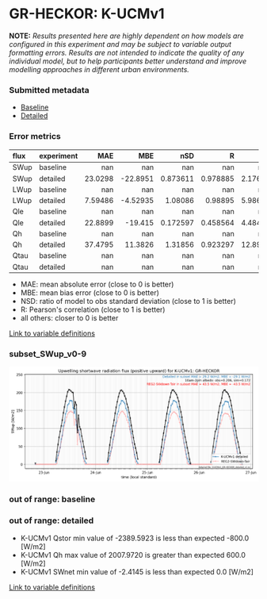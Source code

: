 # GR-HECKOR: K-UCMv1

**NOTE:** *Results presented here are highly dependent on how models are configured in this experiment and may be subject to variable output formatting errors. Results are not intended to indicate the quality of any individual model, but to help participants better understand and improve modelling approaches in different urban environments.*

### Submitted metadata

- [Baseline](K-UCMv1_GR-HECKOR_baseline_attrs.md)
- [Detailed](K-UCMv1_GR-HECKOR_detailed_attrs.md)

### Error metrics

| flux   | experiment   |       MAE |       MBE |        nSD |          R |       5th |      95th |      RMSE |      cRMSE |      AMBE |       1-nSD |         1-R |   nSkewness |   nKurtosis |    Overlap |
|:-------|:-------------|----------:|----------:|-----------:|-----------:|----------:|----------:|----------:|-----------:|----------:|------------:|------------:|------------:|------------:|-----------:|
| SWup   | baseline     | nan       | nan       | nan        | nan        | nan       | nan       | nan       | nan        | nan       | nan         | nan         |  nan        | nan         | nan        |
| SWup   | detailed     |  23.0298  | -22.8951  |   0.873611 |   0.978885 |   2.17664 |  24.6944  |  26.8933  |   0.229929 |  22.8951  |   0.12639   |   0.0211154 |    1.35191  |   0.221361  |   0.141311 |
| LWup   | baseline     | nan       | nan       | nan        | nan        | nan       | nan       | nan       | nan        | nan       | nan         | nan         |  nan        | nan         | nan        |
| LWup   | detailed     |   7.59486 |  -4.52935 |   1.08086  |   0.98895  |   5.98609 |   6.88389 |   8.85879 |   0.174433 |   4.52935 |   0.0808629 |   0.0110503 |    0.573807 |   0.720251  |   0.11993  |
| Qle    | baseline     | nan       | nan       | nan        | nan        | nan       | nan       | nan       | nan        | nan       | nan         | nan         |  nan        | nan         | nan        |
| Qle    | detailed     |  22.8899  | -19.415   |   0.172597 |   0.458564 |   4.48403 |  68.8861  |  38.3454  |   0.93354  |  19.415   |   0.827403  |   0.541436  |    0.283232 |   0.0747396 |   0.468996 |
| Qh     | baseline     | nan       | nan       | nan        | nan        | nan       | nan       | nan       | nan        | nan       | nan         | nan         |  nan        | nan         | nan        |
| Qh     | detailed     |  37.4795  |  11.3826  |   1.31856  |   0.923297 |  12.8964  |  96.3484  |  59.4457  |   0.551142 |  11.3826  |   0.318563  |   0.0767027 |    0.12277  |   2.90557   |   0.212535 |
| Qtau   | baseline     | nan       | nan       | nan        | nan        | nan       | nan       | nan       | nan        | nan       | nan         | nan         |  nan        | nan         | nan        |
| Qtau   | detailed     | nan       | nan       | nan        | nan        | nan       | nan       | nan       | nan        | nan       | nan         | nan         |  nan        | nan         | nan        |

 - MAE: mean absolute error (close to 0 is better)
 - MBE: mean bias error (close to 0 is better)
 - NSD: ratio of model to obs standard deviation (close to 1 is better)
 - R: Pearson's correlation (close to 1 is better)
 - all others: closer to 0 is better

[Link to variable definitions](../modelattrs/variable_definitions.md)

### <a name="subset_swup_v0-9"></a>subset_SWup_v0-9
[![K-UCMv1_GR-HECKOR_subset_SWup_v0-9.png](K-UCMv1_GR-HECKOR_subset_SWup_v0-9.png)](K-UCMv1_GR-HECKOR_subset_SWup_v0-9.png)

### out of range: baseline


### out of range: detailed

 - K-UCMv1 Qstor min value of -2389.5923 is less than expected -800.0 [W/m2]
 - K-UCMv1 Qh max value of 2007.9720 is greater than expected 600.0 [W/m2]
 - K-UCMv1 SWnet min value of -2.4145 is less than expected 0.0 [W/m2]


[Link to variable definitions](../modelattrs/variable_definitions.md)

